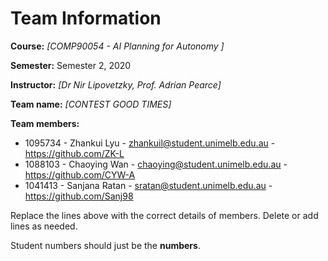 # Team Information

**Course:** _[COMP90054 - AI Planning for Autonomy ]_

**Semester:** Semester 2, 2020

**Instructor:** _[Dr Nir Lipovetzky, Prof. Adrian Pearce]_

**Team name:** _[CONTEST GOOD TIMES]_

**Team members:**

* 1095734 - Zhankui Lyu - zhankuil@student.unimelb.edu.au - https://github.com/ZK-L
* 1088103 - Chaoying Wan - chaoying@student.unimelb.edu.au - https://github.com/CYW-A
* 1041413 - Sanjana Ratan - sratan@student.unimelb.edu.au - https://github.com/Sanj98

Replace the lines above with the correct details of members. Delete or add lines as needed.

Student numbers should just be the **numbers**.